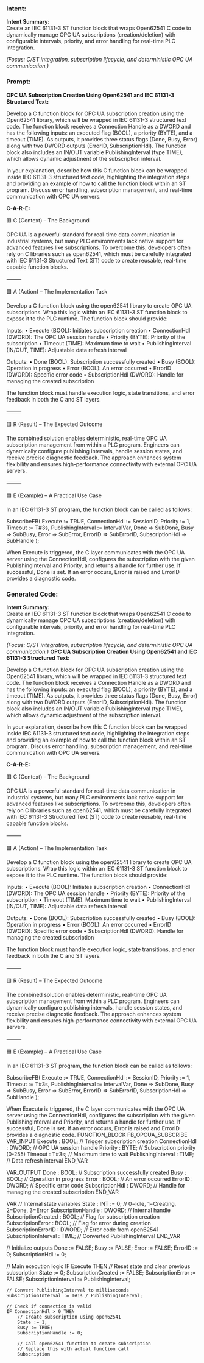 ### Intent:
**Intent Summary:**  
Create an IEC 61131-3 ST function block that wraps Open62541 C code to dynamically manage OPC UA subscriptions (creation/deletion) with configurable intervals, priority, and error handling for real-time PLC integration.  

*(Focus: C/ST integration, subscription lifecycle, and deterministic OPC UA communication.)*

### Prompt:
**OPC UA Subscription Creation Using Open62541 and IEC 61131-3 Structured Text:**

Develop a C function block for OPC UA subscription creation using the Open62541 library, which will be wrapped in IEC 61131-3 structured text code. The function block receives a Connection Handle as a DWORD and has the following inputs: an executed flag (BOOL), a priority (BYTE), and a timeout (TIME). As outputs, it provides three status flags (Done, Busy, Error) along with two DWORD outputs (ErrorID, SubscriptionHdl). The function block also includes an IN/OUT variable PublishingInterval (type TIME), which allows dynamic adjustment of the subscription interval.

In your explanation, describe how this C function block can be wrapped inside IEC 61131-3 structured text code, highlighting the integration steps and providing an example of how to call the function block within an ST program. Discuss error handling, subscription management, and real-time communication with OPC UA servers.

**C-A-R-E:**

🟥 C (Context) – The Background

OPC UA is a powerful standard for real-time data communication in industrial systems, but many PLC environments lack native support for advanced features like subscriptions. To overcome this, developers often rely on C libraries such as open62541, which must be carefully integrated with IEC 61131-3 Structured Text (ST) code to create reusable, real-time capable function blocks.

⸻

🟩 A (Action) – The Implementation Task

Develop a C function block using the open62541 library to create OPC UA subscriptions. Wrap this logic within an IEC 61131-3 ST function block to expose it to the PLC runtime. The function block should provide:

Inputs:
	•	Execute (BOOL): Initiates subscription creation
	•	ConnectionHdl (DWORD): The OPC UA session handle
	•	Priority (BYTE): Priority of the subscription
	•	Timeout (TIME): Maximum time to wait
	•	PublishingInterval (IN/OUT, TIME): Adjustable data refresh interval

Outputs:
	•	Done (BOOL): Subscription successfully created
	•	Busy (BOOL): Operation in progress
	•	Error (BOOL): An error occurred
	•	ErrorID (DWORD): Specific error code
	•	SubscriptionHdl (DWORD): Handle for managing the created subscription

The function block must handle execution logic, state transitions, and error feedback in both the C and ST layers.

⸻

🟨 R (Result) – The Expected Outcome

The combined solution enables deterministic, real-time OPC UA subscription management from within a PLC program. Engineers can dynamically configure publishing intervals, handle session states, and receive precise diagnostic feedback. The approach enhances system flexibility and ensures high-performance connectivity with external OPC UA servers.

⸻

🟦 E (Example) – A Practical Use Case

In an IEC 61131-3 ST program, the function block can be called as follows:

SubscribeFB(
    Execute := TRUE,
    ConnectionHdl := SessionID,
    Priority := 1,
    Timeout := T#3s,
    PublishingInterval := IntervalVar,
    Done => SubDone,
    Busy => SubBusy,
    Error => SubError,
    ErrorID => SubErrorID,
    SubscriptionHdl => SubHandle
);

When Execute is triggered, the C layer communicates with the OPC UA server using the ConnectionHdl, configures the subscription with the given PublishingInterval and Priority, and returns a handle for further use. If successful, Done is set. If an error occurs, Error is raised and ErrorID provides a diagnostic code.

### Generated Code:
**Intent Summary:**  
Create an IEC 61131-3 ST function block that wraps Open62541 C code to dynamically manage OPC UA subscriptions (creation/deletion) with configurable intervals, priority, and error handling for real-time PLC integration.  

*(Focus: C/ST integration, subscription lifecycle, and deterministic OPC UA communication.)*
**OPC UA Subscription Creation Using Open62541 and IEC 61131-3 Structured Text:**

Develop a C function block for OPC UA subscription creation using the Open62541 library, which will be wrapped in IEC 61131-3 structured text code. The function block receives a Connection Handle as a DWORD and has the following inputs: an executed flag (BOOL), a priority (BYTE), and a timeout (TIME). As outputs, it provides three status flags (Done, Busy, Error) along with two DWORD outputs (ErrorID, SubscriptionHdl). The function block also includes an IN/OUT variable PublishingInterval (type TIME), which allows dynamic adjustment of the subscription interval.

In your explanation, describe how this C function block can be wrapped inside IEC 61131-3 structured text code, highlighting the integration steps and providing an example of how to call the function block within an ST program. Discuss error handling, subscription management, and real-time communication with OPC UA servers.

**C-A-R-E:**

🟥 C (Context) – The Background

OPC UA is a powerful standard for real-time data communication in industrial systems, but many PLC environments lack native support for advanced features like subscriptions. To overcome this, developers often rely on C libraries such as open62541, which must be carefully integrated with IEC 61131-3 Structured Text (ST) code to create reusable, real-time capable function blocks.

⸻

🟩 A (Action) – The Implementation Task

Develop a C function block using the open62541 library to create OPC UA subscriptions. Wrap this logic within an IEC 61131-3 ST function block to expose it to the PLC runtime. The function block should provide:

Inputs:
	•	Execute (BOOL): Initiates subscription creation
	•	ConnectionHdl (DWORD): The OPC UA session handle
	•	Priority (BYTE): Priority of the subscription
	•	Timeout (TIME): Maximum time to wait
	•	PublishingInterval (IN/OUT, TIME): Adjustable data refresh interval

Outputs:
	•	Done (BOOL): Subscription successfully created
	•	Busy (BOOL): Operation in progress
	•	Error (BOOL): An error occurred
	•	ErrorID (DWORD): Specific error code
	•	SubscriptionHdl (DWORD): Handle for managing the created subscription

The function block must handle execution logic, state transitions, and error feedback in both the C and ST layers.

⸻

🟨 R (Result) – The Expected Outcome

The combined solution enables deterministic, real-time OPC UA subscription management from within a PLC program. Engineers can dynamically configure publishing intervals, handle session states, and receive precise diagnostic feedback. The approach enhances system flexibility and ensures high-performance connectivity with external OPC UA servers.

⸻

🟦 E (Example) – A Practical Use Case

In an IEC 61131-3 ST program, the function block can be called as follows:

SubscribeFB(
    Execute := TRUE,
    ConnectionHdl := SessionID,
    Priority := 1,
    Timeout := T#3s,
    PublishingInterval := IntervalVar,
    Done => SubDone,
    Busy => SubBusy,
    Error => SubError,
    ErrorID => SubErrorID,
    SubscriptionHdl => SubHandle
);

When Execute is triggered, the C layer communicates with the OPC UA server using the ConnectionHdl, configures the subscription with the given PublishingInterval and Priority, and returns a handle for further use. If successful, Done is set. If an error occurs, Error is raised and ErrorID provides a diagnostic code.
FUNCTION_BLOCK FB_OPCUA_SUBSCRIBE
VAR_INPUT
    Execute : BOOL;                      // Trigger subscription creation
    ConnectionHdl : DWORD;              // OPC UA session handle
    Priority : BYTE;                     // Subscription priority (0-255)
    Timeout : T#3s;                      // Maximum time to wait
    PublishingInterval : TIME;           // Data refresh interval
END_VAR

VAR_OUTPUT
    Done : BOOL;                         // Subscription successfully created
    Busy : BOOL;                         // Operation in progress
    Error : BOOL;                        // An error occurred
    ErrorID : DWORD;                     // Specific error code
    SubscriptionHdl : DWORD;             // Handle for managing the created subscription
END_VAR

VAR
    // Internal state variables
    State : INT := 0;                     // 0=Idle, 1=Creating, 2=Done, 3=Error
    SubscriptionHandle : DWORD;          // Internal handle
    SubscriptionCreated : BOOL;          // Flag for subscription creation
    SubscriptionError : BOOL;            // Flag for error during creation
    SubscriptionErrorID : DWORD;         // Error code from open62541
    SubscriptionInterval : TIME;         // Converted PublishingInterval
END_VAR

// Initialize outputs
Done := FALSE;
Busy := FALSE;
Error := FALSE;
ErrorID := 0;
SubscriptionHdl := 0;

// Main execution logic
IF Execute THEN
    // Reset state and clear previous subscription
    State := 0;
    SubscriptionCreated := FALSE;
    SubscriptionError := FALSE;
    SubscriptionInterval := PublishingInterval;

    // Convert PublishingInterval to milliseconds
    SubscriptionInterval := T#1s / PublishingInterval;

    // Check if connection is valid
    IF ConnectionHdl > 0 THEN
        // Create subscription using open62541
        State := 1;
        Busy := TRUE;
        SubscriptionHandle := 0;

        // Call open62541 function to create subscription
        // Replace this with actual function call
        Subscription
